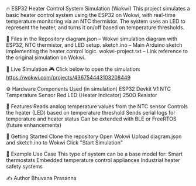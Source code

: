 🔥 ESP32 Heater Control System Simulation (Wokwi)
This project simulates a basic heater control system using the ESP32 on Wokwi, with real-time temperature monitoring via an NTC thermistor.
The system uses an LED to represent the heater, and turns it on/off based on temperature thresholds.


📁 Files in the Repository
diagram.json – Wokwi simulation diagram with ESP32, NTC thermistor, and LED setup.
sketch.ino – Main Arduino sketch implementing the heater control logic.
wokwi-project.txt – Link reference to the original simulation on Wokwi.


🔗 Live Simulation
🎮 Click below to open the simulation: https://wokwi.com/projects/436754443103208449


⚙️ Hardware Components Used (in simulation)
ESP32 Devkit V1
NTC Temperature Sensor
Red LED (Heater Indicator)
250Ω Resistor


🧠 Features
Reads analog temperature values from the NTC sensor
Controls the heater (LED) based on temperature threshold
Sends serial logs for temperature and heater status
Can be extended with BLE or FreeRTOS (future enhancements)


🚀 Getting Started
Clone the repository 
Open Wokwi
Upload diagram.json and sketch.ino to Wokwi
Click "Start Simulation"


🧪 Example Use Case
This type of system can be a base model for:
Smart thermostats
Embedded temperature control appliances
Industrial heater safety systems

✍️ Author
Bhuvana Prasanna
